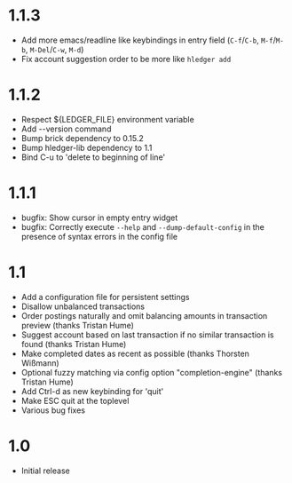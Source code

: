 # 1.1.3

  - Add more emacs/readline like keybindings in entry field (`C-f`/`C-b`,
    `M-f`/`M-b`, `M-Del`/`C-w`, `M-d`)
  - Fix account suggestion order to be more like `hledger add`

# 1.1.2

 - Respect ${LEDGER_FILE} environment variable
 - Add --version command
 - Bump brick dependency to 0.15.2
 - Bump hledger-lib dependency to 1.1
 - Bind C-u to 'delete to beginning of line'

# 1.1.1

 - bugfix: Show cursor in empty entry widget
 - bugfix: Correctly execute `--help` and `--dump-default-config` in
   the presence of syntax errors in the config file

# 1.1

 - Add a configuration file for persistent settings
 - Disallow unbalanced transactions
 - Order postings naturally and omit balancing amounts in transaction preview (thanks Tristan Hume)
 - Suggest account based on last transaction if no similar transaction is found (thanks Tristan Hume)
 - Make completed dates as recent as possible (thanks Thorsten Wißmann)
 - Optional fuzzy matching via config option "completion-engine" (thanks Tristan Hume)
 - Add Ctrl-d as new keybinding for 'quit'
 - Make ESC quit at the toplevel
 - Various bug fixes

# 1.0

 - Initial release
